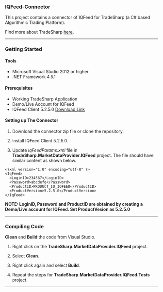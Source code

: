 ### IQFeed-Connector

This project contains a connector of IQFeed for TradeSharp (a C# based Algorithmic Trading Platform).

Find more about TradeSharp [here](https://www.tradesharp.se/).

***

### Getting Started

#### Tools

+ Microsoft Visual Studio 2012 or higher
+ .NET Framework 4.5.1

#### Prerequisites

+ Working TradeSharp Application
+ Demo/Live Account for IQFeed 
+ IQFeed Client 5.2.5.0 [Download Link](http://www.iqfeed.net/index.cfm?displayaction=support&section=download)

#### Setting up The Connector

1. Download the connector zip file or clone the repository.

2. Install IQFeed Client 5.2.5.0.

3. Update *IqFeedParams.xml* file in **TradeSharp.MarketDataProvider.IQFeed** project. The file should have similar content as shown below.
```
<?xml version="1.0" encoding="utf-8" ?>
<IqFeed>
  <LoginID>234567</LoginID>
  <Password>abcdefg</Password>
  <ProductID>PRODUCT_ID_IQFEED</ProductID>
  <ProductVersion>5.2.5.0</ProductVersion>
</IqFeed>
```

**NOTE: LoginID, Password and ProductID are obtained by creating a Demo/Live account for IQFeed. Set ProductVesion as 5.2.5.0**

***

### Compiling Code

**Clean** and **Build** the code from Visual Studio. 

1. Right click on the **TradeSharp.MarketDataProvider.IQFeed** project.

2. Select **Clean**.

3. Right click again and select **Build**.

4. Repeat the steps for **TradeSharp.MarketDataProvider.IQFeed.Tests** project.

***
